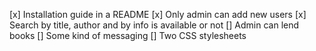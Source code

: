 [x] Installation guide in a README
[x] Only admin can add new users
[x] Search by title, author and by info is available or not
[] Admin can lend books
[] Some kind of messaging
[] Two CSS stylesheets
